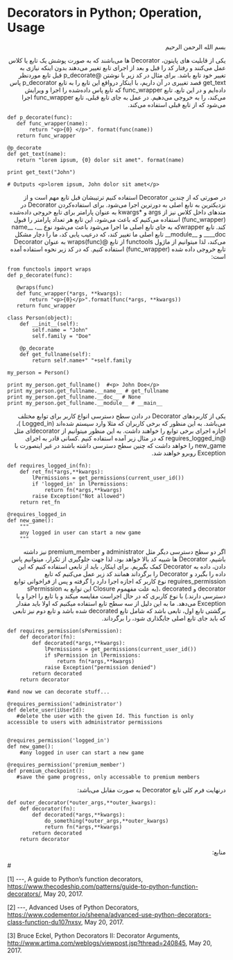 # Decorators in Python; Operation, Usage

<p dir='rtl' align='right'>بسم الله الرحمن الرحیم</p>

<p dir = 'rtl' align= 'right'> 
یکی از قابلیت های پایتون، Decorator ها می‌باشند که به صورت پوشش یک تابع یا کلاس عمل می‌کنند و رفتار کد را قبل و بعد از اجرای تابع تغییر می‌دهند بدون اینکه نیازی به تغییر خود تابع باشد. برای مثال در کد زیر با نوشتن @p_decorate قبل تابع موردنظر get_text قصد تغییری در آن داریم، با اینکار درواقع این تابع را به تابع p_decorator پاس داده‌ایم و در این تابع، تابع func_wrapper که تابع پاس داده‌شده را اجرا و ویرایش می‌کند، را به خروجی می‌دهیم. در عمل به جای تابع قبلی، تابع func_wrapper اجرا می‌شود که از تابع قبلی استفاده می‌کند.
</p>

```
def p_decorate(func):
   def func_wrapper(name):
       return "<p>{0} </p>". format(func(name))
   return func_wrapper

@p_decorate
def get_text(name):
   return "lorem ipsum, {0} dolor sit amet". format(name)

print get_text("John")

# Outputs <p>lorem ipsum, John dolor sit amet</p>
```

<p dir = 'rtl' align= 'right'> 
در صورتی که از چندین Decorator استفاده کنیم ترتیبشان قبل تابع مهم است و از نزدیکترین به تابع اصلی به دورترین اجرا می‌شود. برای استفاده‌کردن Decorator در متدهای داخل کلاس نیز از args  و *kwargs به عنوان پارامتر برای تابع خروجی داده‌شده (func_wrapper) استفاده می‌کنیم که باعث می‌شود، این تابع هر تعداد پارامتر را قبول کند. تابع wrapperکه به جای تابع اصلی ما اجرا می‌شود باعث می‌شود نوع __name__ ، __doc__ و __module__ تابع اصلی ما تغییر کند، که درعیب یابی کد، ما را دچار مشکل می‌کند، لذا میتوانیم از ماژول functools از تابع @wraps(func) به عنوان Decorator تابع خروجی داده شده (func_wrapper) استفاده کنیم. که در کد زیر نحوه استفاده آمده است:
</p>


```
from functools import wraps
def p_decorate(func):

   @wraps(func)
   def func_wrapper(*args, **kwargs):
       return "<p>{0}</p>".format(func(*args, **kwargs))
   return func_wrapper

class Person(object):
    def __init__(self):
        self.name = "John"
        self.family = "Doe"

    @p_decorate
    def get_fullname(self):
        return self.name+" "+self.family

my_person = Person()

print my_person.get_fullname()  #<p> John Doe</p>
print my_person.get_fullname.__name__ # get_fullname
print my_person.get_fullname.__doc__ # None
print my_person.get_fullname.__module__ # __main__
```


<p dir = 'rtl' align= 'right'> 
یکی از کاربردهای Decorator در دادن سطح دسترسی انواع کاربر برای توابع مختلف می‌باشد. به این منظور که برخی کاربران که مثلا وارد سیستم شده‌اند (Logged_in )، اجازه اجرای برخی توابع را خواهند داشت. به این منظور میتوانیم از decoratorای مثل @reguires_logged_in که در مثال زیر آمده استفاده کنیم .کسانی قادر به اجرای new_game را خواهد داشت که چنین سطح دسترسی داشته باشند در غیر اینصورت با Exception روبرو خواهند شد.
</p>


```
def requires_logged_in(fn):
    def ret_fn(*args,**kwargs):
        lPermissions = get_permissions(current_user_id())
        if 'logged_in' in lPermissions:
            return fn(*args,**kwargs)
        raise Exception("Not allowed")
    return ret_fn

@requires_logged_in 
def new_game():
    """
    any logged in user can start a new game
    """
```


<p dir = 'rtl' align= 'right'> 
اگر دو سطح دسترسی دیگر مثل administrator و premium_member نیز داشته باشیم، Decorator ها شبیه کد بالا خواهد بود، لذا جهت جلوگیری از تکرار، میتوانیم پاس دادن، داده به Decorator کمک بگیریم. برای اینکار، باید از تابعی استفاده کنیم که این داده را بگیرد و Decorator  را برگرداند همانند کد زیر عمل می‌کنیم که تابع reguires_permission  نوع کاربر که اجازه اجرا دارد را گرفته و پس از فراخوانی توابع decorator و decorated ،(به علت مفهموم Closure این توابع به sPermission دسترسی دارند.) با نوع کاربری که در حال اجراست مقایسه میکند و یا تابع را اجرا و یا Exception می‌دهد. ما به این دلیل از سه سطح تابع استفاده میکنیم که اولا باید مقدار برگشتی تابع اول، تابعی باشد که شامل تابع decorated شده باشد و تابع دوم نیز تابعی که باید جای تابع اصلی جایگذاری شود، را برگرداند.
</p>


```
def requires_permission(sPermission):                            
    def decorator(fn):                                            
        def decorated(*args,**kwargs):                            
            lPermissions = get_permissions(current_user_id())     
            if sPermission in lPermissions:                       
                return fn(*args,**kwargs)                         
            raise Exception("permission denied")                  
        return decorated                                          
    return decorator       
    
#and now we can decorate stuff...                                     

@requires_permission('administrator')
def delete_user(iUserId):
   #delete the user with the given Id. This function is only accessible to users with administrator permissions
   

@requires_permission('logged_in')
def new_game():
    #any logged in user can start a new game
    
@requires_permission('premium_member')
def premium_checkpoint():
   #save the game progress, only accessable to premium members
```


<p dir = 'rtl' align= 'right'> 
درنهایت فرم کلی تابع Decorator به صورت مقابل می‌باشد:
</p>


```
def outer_decorator(*outer_args,**outer_kwargs):                            
    def decorator(fn):                                            
        def decorated(*args,**kwargs):                            
            do_something(*outer_args,**outer_kwargs)                      
            return fn(*args,**kwargs)                         
        return decorated                                          
    return decorator      
```

<p dir = 'rtl' align= 'right'> 
 منابع:
</p>
# 

[1] ---, A guide to Python’s function decorators, https://www.thecodeship.com/patterns/guide-to-python-function-decorators/, May 20, 2017.

[2] ---, Advanced Uses of Python Decorators, https://www.codementor.io/sheena/advanced-use-python-decorators-class-function-du107nxsv, May 20, 2017.

[3] Bruce Eckel, Python Decorators II: Decorator Arguments, http://www.artima.com/weblogs/viewpost.jsp?thread=240845, May 20, 2017.
